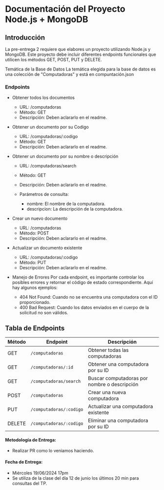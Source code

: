 # Documentación del Proyecto Node.js + MongoDB

## Introducción

La pre-entrega 2 requiere que elabores un proyecto utilizando Node.js y MongoDB. Este proyecto debe incluir diferentes endpoints funcionales que utilicen los métodos GET, POST, PUT y DELETE. 

Temática de la Base de Datos
La temática elegida para la base de datos es una colección de "Computadoras" y está en compuntación.json

### Endpoints 

- Obtener todos los documentos
    - URL: /computadoras
    - Método: GET
    - Descripción: Deben aclararlo en el readme.

- Obtener un documento por su Codigo
    - URL: /computadoras/:codigo
    - Método: GET
    - Descripción: Deben aclararlo en el readme.

- Obtener un documento por su nombre o descripción
    - URL: /computadoras/search
    - Método: GET
    - Descripción: Deben aclararlo en el readme.

    - Parámetros de consulta:
        - nombre: El nombre de la computadora.
        - descripcion: La descripción de la computadora.

- Crear un nuevo documento
    - URL: /computadoras
    - Método: POST
    - Descripción: Deben aclararlo en el readme.

- Actualizar un documento existente
    - URL: /computadoras/:codigo
    - Método: PUT
    - Descripción: Deben aclararlo en el readme.

- Manejo de Errores
Por cada endpoint, es importante controlar los posibles errores y retornar el código de estado correspondiente. Aquí hay algunos ejemplos:

    - 404 Not Found: Cuando no se encuentra una computadora con el ID proporcionado.
    - 400 Bad Request: Cuando los datos enviados en el cuerpo de la solicitud no son válidos.

## Tabla de Endpoints

| Método | Endpoint               | Descripción                                      |
|--------|------------------------|--------------------------------------------------|
| GET    | `/computadoras`        | Obtener todas las computadoras                   |
| GET    | `/computadoras/:id`    | Obtener una computadora por su ID                |
| GET    | `/computadoras/search` | Buscar computadoras por nombre o descripción     |
| POST   | `/computadoras`        | Crear una nueva computadora                      |
| PUT    | `/computadoras/:codigo`    | Actualizar una computadora existente             |
| DELETE | `/computadoras/:codigo`    | Eliminar una computadora por su ID               |

#### Metodología de Entrega:
- Realizar PR como lo veniamos haciendo.
  
#### Fecha de Entrega:
- Miércoles 19/06/2024 17pm
- Se utiliza de la clase del día 12 de junio los últimos 20 min para consultas del TP.
